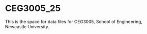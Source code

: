 # CEG3005_25

This is the space for data files for CEG3005, School of Engineering, Newcastle University. 

